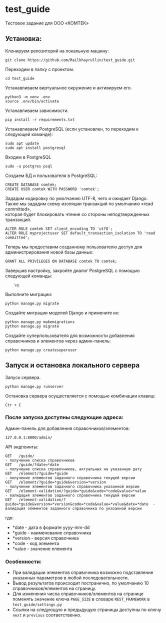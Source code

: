 # test_guide
Тестовое задание для ООО «КОMТEK»

## Установка:
Клонируем репозиторий на локальную машину:

    git clone https://github.com/Railkhayrullin/test_guide.git

Переходим в папку с проектом.

    cd test_guide

Устанавливаем виртуальное окружение и активируем его.

    python3 -m venv .env
    source .env/bin/activate

Устанавливаем зависимости.

    pip install -r requirements.txt

Устанавливаем PostgreSQL (если установлен, то переходим к следующей команде):

    sudo apt update
    sudo apt install postgresql

Входим в PostgreSQL

    sudo -u postgres psql

Создаем БД и пользователя в PostgreSQL:

    CREATE DATABASE comtek;
    CREATE USER comtek WITH PASSWORD 'comtek';


Зададим кодировку по умолчанию UTF-8, чего и ожидает Django.<br>
Также мы зададим схему изоляции транзакций по умолчанию «read committed»,<br>
которая будет блокировать чтение со стороны неподтвержденных транзакций.<br>

    ALTER ROLE comtek SET client_encoding TO 'utf8';
    ALTER ROLE myprojectuser SET default_transaction_isolation TO 'read committed';

Теперь мы предоставим созданному пользователю доступ для администрирования новой базы данных:

    GRANT ALL PRIVILEGES ON DATABASE comtek TO comtek;

Завершив настройку, закройте диалог PostgreSQL с помощью следующей команды:

        \q

Выполните миграции:

    python manage.py migrate

Создайте миграции моделей Django и примените их:

    python manage.py makemigrations
    python manage.py migrate

Создайте суперпользователя для возможности добавления справочников и элементов через админ-панель:

    python manage.py createsuperuser


## Запуск и остановка локального сервера

Запуск сервера.

    python manage.py runserver

Остановка сервера осуществляется с помощью комбинации клавиш:

    Ctr + C

### После запуска доступны следующие адреса:
Админ-панель для добавления справочников/элементов:

    127.0.0.1:8000/admin/

API эндпоинты:
```
GET   /guide/                                                                                - получение списка справочников 
GET   /guide/?date=*date                                                                     - получение списка справочников, актуальных на указанную дату 
GET   /element/?guide=*guide                                                                 - получение элементов заданного справочника текущей версии
GET   /element/?guide=*guide&version=*version                                                - получение элементов заданного справочника указанной версии
GET   /element-validation/?guide=*guide&code=*code&value=*value                              - валидация элементов заданного справочника текущей версии
GET   /element-validation/?guide=*guide&version=*version&code=*code&value=*value&date=*date  - валидация элементов заданного справочника по указанной версии
```
где:
  - *date - дата в формате yyyy-mm-dd
  - *guide - наименование справочника
  - *version - версия справочника
  - *code - код элемента
  - *value - значение елемента

### Особенности:
- При валидации элементов справочника возможно подставление указанных параметров в любой последовательности.
- Вывод результатов происходит постранично, по умолчанию 10 справочников/елементов на страницу.
- Для изменения числа справочников/элементов на странице поменять значение ключа `PAGE_SIZE` в словаре `REST_FRAMEWORK` в `test_guide/settings.py`
- Ссылки на следующую и предыдущую страницы доступны по ключу `next` и `previous` соответственно. 
